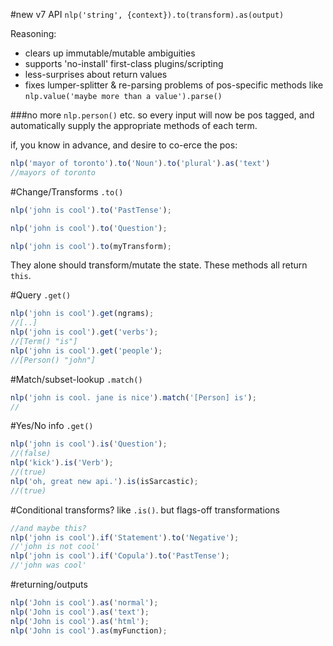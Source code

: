 #new v7 API
`nlp('string', {context}).to(transform).as(output)`

Reasoning:
* clears up immutable/mutable ambiguities
* supports 'no-install' first-class plugins/scripting
* less-surprises about return values
* fixes lumper-splitter & re-parsing problems of pos-specific methods like `nlp.value('maybe more than a value').parse()`

###no more `nlp.person()` etc.
so every input will now be pos tagged, and automatically supply the appropriate methods of each term.

if, you know in advance, and desire to co-erce the pos:
```javascript
nlp('mayor of toronto').to('Noun').to('plural').as('text')
//mayors of toronto
```

#Change/Transforms `.to()`
```javascript
nlp('john is cool').to('PastTense');

nlp('john is cool').to('Question');

nlp('john is cool').to(myTransform);
```
They alone should transform/mutate the state. These methods all return `this`.

#Query `.get()`
```javascript
nlp('john is cool').get(ngrams);
//[..]
nlp('john is cool').get('verbs');
//[Term() "is"]
nlp('john is cool').get('people');
//[Person() "john"]
```

#Match/subset-lookup `.match()`
```javascript
nlp('john is cool. jane is nice').match('[Person] is');
//
```

#Yes/No info `.get()`
```javascript
nlp('john is cool').is('Question');
//(false)
nlp('kick').is('Verb');
//(true)
nlp('oh, great new api.').is(isSarcastic);
//(true)
```

#Conditional transforms?
like `.is()`. but flags-off transformations
```javascript
//and maybe this?
nlp('john is cool').if('Statement').to('Negative');
//'john is not cool'
nlp('john is cool').if('Copula').to('PastTense');
//'john was cool'
```

#returning/outputs
```javascript
nlp('John is cool').as('normal');
nlp('John is cool').as('text');
nlp('John is cool').as('html');
nlp('John is cool').as(myFunction);
```
